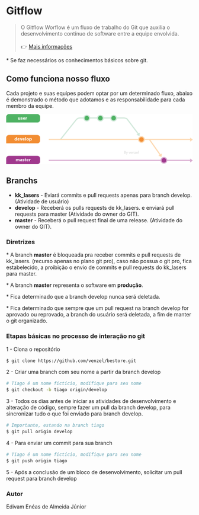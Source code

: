 # Gitflow

> O Gitflow Worflow é um fluxo de trabalho do Git que auxilia o desenvolvimento contínuo de software entre a equipe envolvida.<br /><br />👉 <a href="https://www.atlassian.com/br/git/tutorials/comparing-workflows/gitflow-workflow">Mais informações</a>

\* Se faz necessários os conhecimentos básicos sobre git.

## Como funciona nosso fluxo

Cada projeto e suas equipes podem optar por um determinado fluxo, abaixo é demonstrado o método que adotamos e as responsabilidade para cada membro da equipe.

<img src="../media/images/gitflow-v1.png" />

## Branchs

-   **kk_lasers** - Eviará commits e pull requests apenas para branch develop. (Atividade de usuário)
-   **develop** - Receberá os pulls requests de kk_lasers. e enviará pull requests para master (Atividade do owner do GIT).
-   **master** - Receberá o pull request final de uma release. (Atividade do owner do GIT).

### Diretrizes

\* A branch **master** é bloqueada pra receber commits e pull requests de kk_lasers. (recurso apenas no plano git pro), caso não possua o git pro, fica estabelecido, a proibição o envio de commits e pull requests do kk_lasers para master.

\* A branch **master** representa o software em **produção**.

\* Fica determinado que a branch develop nunca será deletada.

\* Fica determinado que sempre que um pull request na branch develop for aprovado ou reprovado, a branch do usuário será deletada, a fim de manter o git organizado.

### Etapas básicas no processo de interação no git

1 - Clona o repositório

```bash
$ git clone https://github.com/venzel/bestore.git
```

2 - Criar uma branch com seu nome a partir da branch develop

```bash
# Tiago é um nome fictício, modifique para seu nome
$ git checkout -b tiago origin/develop
```

3 - Todos os dias antes de iniciar as atividades de desenvolvimento e alteração de código, sempre fazer um pull da branch develop, para sincronizar tudo o que foi enviado para branch develop.

```bash
# Importante, estando na branch tiago
$ git pull origin develop
```

4 - Para enviar um commit para sua branch

```bash
# Tiago é um nome fictício, modifique para seu nome
$ git push origin tiago
```

5 - Após a conclusão de um bloco de desenvolvimento, solicitar um pull request para branch develop

### Autor

Edivam Enéas de Almeida Júnior
